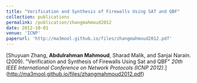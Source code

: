 ```yaml
---
title: "Verification and Synthesis of Firewalls Using SAT and QBF"
collection: publications
permalink: /publication/zhangmahmoud2012
date: 2012-10-01
venue: 'ICNP'
paperurl: 'http://ma3mool.github.io/files/zhangmahmoud2012.pdf'
---
```


[Shuyuan Zhang, <b>Abdulrahman Mahmoud</b>, Sharad Malik, and Sanjai Narain. (2009). &quot;Verification and Synthesis of Firewalls Using Sat and QBF&quot; <i>20th IEEE International Conference on Network Protocols (ICNP 2012)</i>.]
(http://ma3mool.github.io/files/zhangmahmoud2012.pdf)

